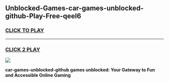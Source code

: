 
## Unblocked-Games-car-games-unblocked-github-Play-Free-qeel6
<h3>
<a href="https://premium76.site?title=car-games-unblocked-github&ref=21A">CLICK TO PLAY</a></h3>
<hr>

<h3>
<a href="https://premium76.site?title=car-games-unblocked-github&ref=21A">CLICK 2 PLAY</a>
  
</h3>

<a href="https://premium76.site?title=car-games-unblocked-github&ref=21A"><img src="https://clearcache.store/games.png"></a>


**car-games-unblocked-github games unblocked: Your Gateway to Fun and Accessible Online Gaming**
